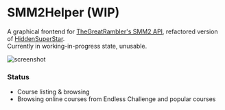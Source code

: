 # SMM2Helper (WIP)

A graphical frontend for [TheGreatRambler's SMM2 API](https://tgrcode.com/mm2/docs/), refactored version of [HiddenSuperStar](https://github.com/YidaozhanYa/HiddenSuperStar).  
Currently in working-in-progress state, unusable.

![screenshot](https://imgsrc.baidu.com/super/pic/item/5d6034a85edf8db1535188a04c23dd54574e74f3.jpg)


### Status
- Course listing & browsing
- Browsing online courses from Endless Challenge and popular courses